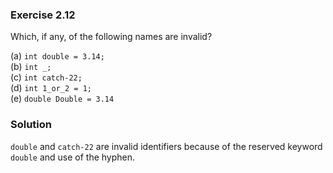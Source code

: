 ### Exercise 2.12

Which, if any, of the following names are invalid?

(a) `int double = 3.14;`  
(b) `int _;`  
(c) `int catch-22;`  
(d) `int 1_or_2 = 1;`  
(e) `double Double = 3.14`

### Solution

`double` and `catch-22` are invalid identifiers because of the reserved keyword
`double` and use of the hyphen.
